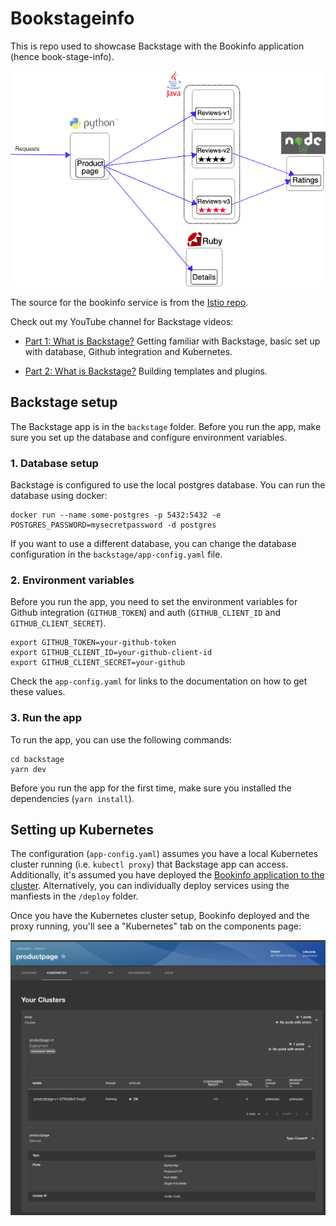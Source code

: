 # Bookstageinfo

This is repo used to showcase Backstage with the Bookinfo application (hence book-stage-info).

![Bookinfo](./img/bookinfo.png)

The source for the bookinfo service is from the [Istio repo](https://github.com/istio/istio/).

Check out my YouTube channel for Backstage videos:

-  [Part 1: What is Backstage?](https://youtube.com/live/5Vt9ixVGR0Q)
    Getting familiar with Backstage, basic set up with database, Github integration and Kubernetes.

- [Part 2: What is Backstage?](https://youtube.com/live/JsII4MXdCBw)
    Building templates and plugins.


## Backstage setup

The Backstage app is in the `backstage` folder. Before you run the app, make sure you set up the database and configure environment variables.

### 1. Database setup

Backstage is configured to use the local postgres database. You can run the database using docker:

```shell
docker run --name some-postgres -p 5432:5432 -e POSTGRES_PASSWORD=mysecretpassword -d postgres
```

If you want to use a different database, you can change the database configuration in the `backstage/app-config.yaml` file.

### 2. Environment variables

Before you run the app, you need to set the environment variables for Github integration (`GITHUB_TOKEN`) and auth (`GITHUB_CLIENT_ID` and `GITHUB_CLIENT_SECRET`). 

```shell
export GITHUB_TOKEN=your-github-token
export GITHUB_CLIENT_ID=your-github-client-id
export GITHUB_CLIENT_SECRET=your-github
```

Check the `app-config.yaml` for links to the documentation on how to get these values.

### 3. Run the app

To run the app, you can use the following commands:

```shell
cd backstage
yarn dev
```

Before you run the app for the first time, make sure you installed the dependencies (`yarn install`).

## Setting up Kubernetes

The configuration (`app-config.yaml`) assumes you have a local Kubernetes cluster running (i.e. `kubectl proxy`) that Backstage app can access. Additionally, it's assumed you have deployed the [Bookinfo application to the cluster](https://raw.githubusercontent.com/istio/istio/release-1.20/samples/bookinfo/platform/kube/bookinfo.yaml). Alternatively, you can individually deploy services using the manfiests in the `/deploy` folder.


Once you have the Kubernetes cluster setup, Bookinfo deployed and the proxy running, you'll see a "Kubernetes" tab on the components page:

![Kubernetes tab for the productpage](./img/k8stab.png)